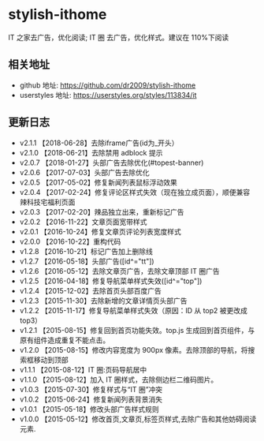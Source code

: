# stylish-ithome

IT 之家去广告，优化阅读; IT 圈 去广告，优化样式。建议在 110%下阅读

## 相关地址

- github 地址: https://github.com/dr2009/stylish-ithome
- userstyles 地址: https://userstyles.org/styles/113834/it

## 更新日志
- v2.1.1 【2018-06-28】去除iframe广告(id为_开头）
- v2.1.0 【2018-06-21】去除禁用 adblock 提示
- v2.0.7 【2018-01-27】头部广告去除优化(#topest-banner)
- v2.0.6 【2017-07-03】头部广告去除优化
- v2.0.5 【2017-05-02】修复新闻列表鼠标浮动效果
- v2.0.4 【2017-02-24】修复评论区样式失效（现在独立成页面），顺便兼容辣科技宅福利页面
- v2.0.3 【2017-02-20】辣品独立出来，重新标记广告
- v2.0.2 【2016-11-22】文章页面宽带样式
- v2.0.1 【2016-10-24】修复文章页评论列表宽度样式
- v2.0.0 【2016-10-22】重构代码
- v1.2.8 【2016-10-21】标记广告加上删除线
- v1.2.7 【2016-05-18】头部广告([id^="tt"])
- v1.2.6 【2016-05-12】去除文章页广告，去除文章顶部 IT 圈广告
- v1.2.5 【2016-04-18】修复导航菜单样式失效([id^="top"])
- v1.2.4 【2015-12-02】去除首页头部百度广告
- v1.2.3 【2015-11-30】去除新增的文章详情页头部广告
- v1.2.2 【2015-11-17】修复导航菜单样式失效（原因：ID 从 top2 被更改成 top3）
- v1.2.1 【2015-08-15】修复回到首页功能失效。top.js 生成回到首页组件，与原有组件造成重复不能点击。
- v1.2.0 【2015-08-15】修改内容宽度为 900px 像素。去除顶部的导航，将搜索框移动到顶部
- v1.1.1 【2015-08-12】IT 圈:页码导航居中
- v1.1.0 【2015-08-12】加入 IT 圈样式，去除侧边栏二维码图片。
- v1.0.3 【2015-07-30】修复样式与“IT 圈”冲突
- v1.0.2 【2015-06-24】修复新闻列表背景消失
- v1.0.1 【2015-05-18】修改头部广告样式规则
- v1.0.0 【2015-05-12】修改首页,文章页,标签页样式,去除广告和其他妨碍阅读元素.
